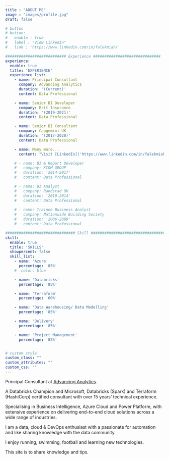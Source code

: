 ```yaml
---
title : "ABOUT ME"
image : "images/profile.jpg"
draft: false

# button
# button:
#   enable : true
#   label : "View LinkedIn"
#   link : 'https://www.linkedin.com/in/falekmiah/'

########################### Experience ##############################
experience:
  enable: true
  title: 'EXPERIENCE'
  experience_list:
    - name: Principal Consultant
      company: Advancing Analytics
      duration: '(Current)'
      content: Data Professional

    - name: Senior BI Developer
      company: Brit Insurance 
      duration: '(2019-2021)'
      content: Data Professional

    - name: Senior BI Consultant
      company: Capgemini UK
      duration: '(2017-2020)'
      content: Data Professional

    - name: Many more...
      content: "Visit [LinkedIn]('https://www.linkedin.com/in/falekmiah/') for more information"

    # - name: BI & Report Developer
    #   company: KCOM GROUP
    #   duration: '2014-2017'
    #   content: Data Professional

    # - name: BI Analyst
    #   company: Randstad UK
    #   duration: '2010-2014'
    #   content: Data Professional
    
    # - name: Trainee Business Analyst
    #   company: Nationwide Building Society
    #   duration: '2006-2009'
    #   content: Data Professional

############################### Skill #################################
skill:
  enable: true
  title: 'SKILLS'
  showpercent: false
  skill_list:
    - name: 'Azure'
      percentage: '85%'
    #  color: blue

    - name: 'Databricks'
      percentage: '85%'

    - name: 'Terraform'
      percentage: '60%'

    - name: 'Data Warehousing/ Data Modelling'
      percentage: '85%'

    - name: 'Delivery'
      percentage: '85%'

    - name: 'Project Management'
      percentage: '85%'


# custom style
custom_class: "" 
custom_attributes: "" 
custom_css: ""
---
```


Principal Consultant at [Advancing Analytics](https://www.advancinganalytics.co.uk/). <br>

A Databricks Champion and Microsoft, Databricks (Spark) and Terraform (HashiCorp) certified consultant with over 15 years’ technical experience. <br>

Specialising in Business Intelligence, Azure Cloud and Power Platform, with extensive experience on delivering end-to-end cloud solutions across a wide range of industries. <br>

I am a data, cloud & DevOps enthusiast with a passionate for automation and like sharing knowledge with the data community.  <br>

I enjoy running, swimming, football and learning new technologies. <br>

This site is to share knowledge and tips. <br>